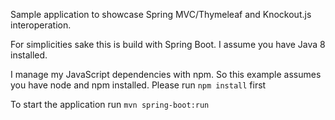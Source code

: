 Sample application to showcase Spring MVC/Thymeleaf and Knockout.js interoperation.

For simplicities sake this is build with Spring Boot. I assume you have Java 8 installed.

I manage my JavaScript dependencies with npm. So this example assumes you have node and npm installed.
Please run <code>npm install</code> first

To start the application run <code>mvn spring-boot:run</code>


